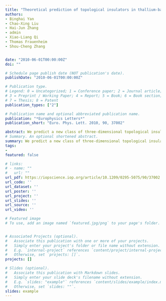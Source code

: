 ```yaml
---
title: "Theoretical prediction of topological insulators in thallium-based III-V-VI2 ternary chalcogenides"
authors:
- Binghai Yan
- Chao-Xing Liu
- Hai-Jun Zhang
- admin
- Xiao-Liang Qi
- Thomas Frauenheim
- Shou-Cheng Zhang


date: "2010-06-01T00:00:00Z"
doi: ""

# Schedule page publish date (NOT publication's date).
publishDate: "2010-06-01T00:00:00Z"

# Publication type.
# Legend: 0 = Uncategorized; 1 = Conference paper; 2 = Journal article;
# 3 = Preprint / Working Paper; 4 = Report; 5 = Book; 6 = Book section;
# 7 = Thesis; 8 = Patent
publication_types: ["2"]

# Publication name and optional abbreviated publication name.
publication: "*Europhysics Letters*"
publication_short: "Euro. Phys. Lett. 2010, 90, 37002"

abstract: We predict a new class of three-dimensional topological insulators in thallium-based III-V-VI2 ternary chalcogenides, including TlBiQ2 and TlSbQ2 (Q=Te, Se and S). These topological insulators have robust and simple surface states consisting of a single Dirac cone at the Γ point. The mechanism for topological insulating behavior is elucidated using both first-principle calculations and effective field theory models. Remarkably, one topological insulator in this class, TlBiTe2, is also a superconductor when doped with p-type carriers. We discuss the possibility that this material could be a topological superconductor. Another material, TlSbS2, is on the border between topological insulator and trivial insulator phases, in which a topological phase transition can be driven by pressure.
# Summary. An optional shortened abstract.
summary: We predict a new class of three-dimensional topological insulators in thallium-based III-V-VI2 ternary chalcogenides, including TlBiQ2 and TlSbQ2 (Q=Te, Se and S). These topological insulators have robust and simple surface states consisting of a single Dirac cone at the Γ point. The mechanism for topological insulating behavior is elucidated using both first-principle calculations and effective field theory models. Remarkably, one topological insulator in this class, TlBiTe2, is also a superconductor when doped with p-type carriers. We discuss the possibility that this material could be a topological superconductor. Another material, TlSbS2, is on the border between topological insulator and trivial insulator phases, in which a topological phase transition can be driven by pressure.
tags:
-
featured: false

# links:
# - name: ""
#   url: ""
url_pdf: https://iopscience.iop.org/article/10.1209/0295-5075/90/37002
url_code: ''
url_dataset: ''
url_poster: ''
url_project: ''
url_slides: ''
url_source: ''
url_video: ''

# Featured image
# To use, add an image named `featured.jpg/png` to your page's folder. 


# Associated Projects (optional).
#   Associate this publication with one or more of your projects.
#   Simply enter your project's folder or file name without extension.
#   E.g. `internal-project` references `content/project/internal-project/index.md`.
#   Otherwise, set `projects: []`.
projects: []

# Slides (optional).
#   Associate this publication with Markdown slides.
#   Simply enter your slide deck's filename without extension.
#   E.g. `slides: "example"` references `content/slides/example/index.md`.
#   Otherwise, set `slides: ""`.
slides: example
---
```



